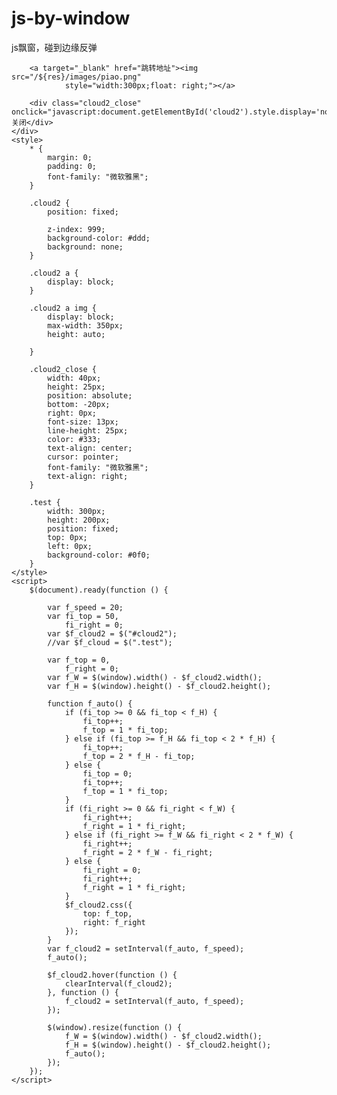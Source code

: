 # js-by-window
js飘窗，碰到边缘反弹



<div id="cloud2" class="cloud2" style="top: 751px; right: 47px;">


        <a target="_blank" href="跳转地址"><img src="/${res}/images/piao.png"
                style="width:300px;float: right;"></a>

        <div class="cloud2_close" onclick="javascript:document.getElementById('cloud2').style.display='none';">关闭</div>
    </div>
    <style>
        * {
            margin: 0;
            padding: 0;
            font-family: "微软雅黑";
        }

        .cloud2 {
            position: fixed;

            z-index: 999;
            background-color: #ddd;
            background: none;
        }

        .cloud2 a {
            display: block;
        }

        .cloud2 a img {
            display: block;
            max-width: 350px;
            height: auto;

        }

        .cloud2_close {
            width: 40px;
            height: 25px;
            position: absolute;
            bottom: -20px;
            right: 0px;
            font-size: 13px;
            line-height: 25px;
            color: #333;
            text-align: center;
            cursor: pointer;
            font-family: "微软雅黑";
            text-align: right;
        }

        .test {
            width: 300px;
            height: 200px;
            position: fixed;
            top: 0px;
            left: 0px;
            background-color: #0f0;
        }
    </style>
    <script>
        $(document).ready(function () {

            var f_speed = 20;
            var fi_top = 50,
                fi_right = 0;
            var $f_cloud2 = $("#cloud2");
            //var $f_cloud = $(".test");

            var f_top = 0,
                f_right = 0;
            var f_W = $(window).width() - $f_cloud2.width();
            var f_H = $(window).height() - $f_cloud2.height();

            function f_auto() {
                if (fi_top >= 0 && fi_top < f_H) {
                    fi_top++;
                    f_top = 1 * fi_top;
                } else if (fi_top >= f_H && fi_top < 2 * f_H) {
                    fi_top++;
                    f_top = 2 * f_H - fi_top;
                } else {
                    fi_top = 0;
                    fi_top++;
                    f_top = 1 * fi_top;
                }
                if (fi_right >= 0 && fi_right < f_W) {
                    fi_right++;
                    f_right = 1 * fi_right;
                } else if (fi_right >= f_W && fi_right < 2 * f_W) {
                    fi_right++;
                    f_right = 2 * f_W - fi_right;
                } else {
                    fi_right = 0;
                    fi_right++;
                    f_right = 1 * fi_right;
                }
                $f_cloud2.css({
                    top: f_top,
                    right: f_right
                });
            }
            var f_cloud2 = setInterval(f_auto, f_speed);
            f_auto();

            $f_cloud2.hover(function () {
                clearInterval(f_cloud2);
            }, function () {
                f_cloud2 = setInterval(f_auto, f_speed);
            });

            $(window).resize(function () {
                f_W = $(window).width() - $f_cloud2.width();
                f_H = $(window).height() - $f_cloud2.height();
                f_auto();
            });
        });
    </script>
